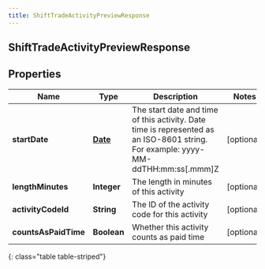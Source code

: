 ```yaml
---
title: ShiftTradeActivityPreviewResponse
---
```


## ShiftTradeActivityPreviewResponse

## Properties

| Name                 | Type                                     | Description                                                                                                                       | Notes      |
| -------------------- | ---------------------------------------- | --------------------------------------------------------------------------------------------------------------------------------- | ---------- |
| **startDate**        | <!----><!---->[**Date**](Date.md)<!----> | The start date and time of this activity. Date time is represented as an ISO-8601 string. For example: yyyy-MM-ddTHH:mm:ss[.mmm]Z | [optional] |
| **lengthMinutes**    | <!----><!---->**Integer**<!---->         | The length in minutes of this activity                                                                                            | [optional] |
| **activityCodeId**   | <!----><!---->**String**<!---->          | The ID of the activity code for this activity                                                                                     | [optional] |
| **countsAsPaidTime** | <!----><!---->**Boolean**<!---->         | Whether this activity counts as paid time                                                                                         | [optional] |

{: class="table table-striped"}
